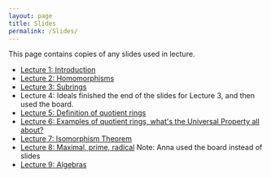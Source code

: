 ```yaml
---
layout: page
title: Slides
permalink: /Slides/
---
```


This page contains copies of any slides used in lecture.

- [Lecture 1: Introduction](../slides/Lecture1.pdf)
- [Lecture 2: Homomorphisms](../slides/Lecture2.pdf)
- [Lecture 3: Subrings](../slides/Lecture3.pdf)
- Lecture 4: Ideals finished the end of the slides for Lecture 3, and then used the board.
- [Lecture 5: Definition of quotient rings](../slides/Lecture5.pdf)
- [Lecture 6: Examples of quotient rings, what's the Universal Property all about?](../slides/Lecture6.pdf)
- [Lecture 7: Isomorphism Theorem](../slides/Lecture7.pdf)
- [Lecture 8: Maximal, prime, radical](../slides/Lecture8.pdf) Note: Anna used the board instead of slides
- [Lecture 9: Algebras](../slides/Lecture9.pdf) 

